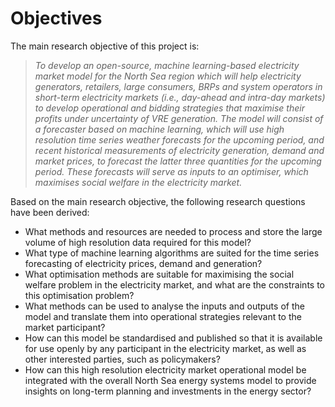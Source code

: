<!-- 
- [Objectives](#objectives)
 -->

# Objectives

The main research objective of this project is:

>*To develop an open-source, machine learning-based electricity market model for the North Sea region which will help electricity generators, retailers, large consumers, BRPs and system operators in short-term electricity markets (i.e., day-ahead and intra-day markets) to develop operational and bidding strategies that maximise their profits under uncertainty of VRE generation. The model will consist of a forecaster based on machine learning, which will use high resolution time series weather forecasts for the upcoming period, and recent historical measurements of electricity generation, demand and market prices, to forecast the latter three quantities for the upcoming period. These forecasts will serve as inputs to an optimiser, which maximises social welfare in the electricity market.*

Based on the main research objective, the following research questions have been derived:

* What methods and resources are needed to process and store the large volume of high resolution data required for this model?
* What type of machine learning algorithms are suited for the time series forecasting of electricity prices, demand and generation?
* What optimisation methods are suitable for maximising the social welfare problem in the electricity market, and what are the constraints to this optimisation problem?
* What methods can be used to analyse the inputs and outputs of the model and translate them into operational strategies relevant to the market participant?
* How can this model be standardised and published so that it is available for use openly by any participant in the electricity market, as well as other interested parties, such as policymakers?
* How can this high resolution electricity market operational model be integrated with the overall North Sea energy systems model to provide insights on long-term planning and investments in the energy sector?
